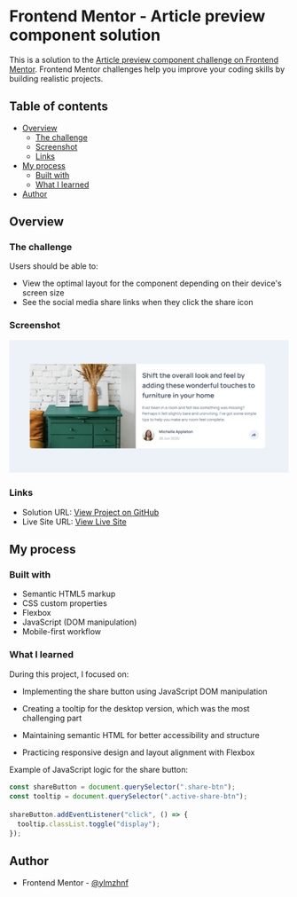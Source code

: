 # Frontend Mentor - Article preview component solution

This is a solution to the [Article preview component challenge on Frontend Mentor](https://www.frontendmentor.io/challenges/article-preview-component-dYBN_pYFT). Frontend Mentor challenges help you improve your coding skills by building realistic projects. 

## Table of contents

- [Overview](#overview)
  - [The challenge](#the-challenge)
  - [Screenshot](#screenshot)
  - [Links](#links)
- [My process](#my-process)
  - [Built with](#built-with)
  - [What I learned](#what-i-learned)
- [Author](#author)


## Overview

### The challenge

Users should be able to:

- View the optimal layout for the component depending on their device's screen size
- See the social media share links when they click the share icon

### Screenshot

![Final Solution Screenshot](./images/article-preview-component.png)


### Links

- Solution URL: [View Project on GitHub](https://github.com/ylmzhnf/frontend-mentor-learning/tree/main/09-article-preview-component-master)
- Live Site URL: [View Live Site](https://ylmzhnf.github.io/frontend-mentor-learning/09-article-preview-component-master/)

## My process

### Built with

- Semantic HTML5 markup
- CSS custom properties
- Flexbox
- JavaScript (DOM manipulation)
- Mobile-first workflow


### What I learned

During this project, I focused on:

- Implementing the share button using JavaScript DOM manipulation

- Creating a tooltip for the desktop version, which was the most challenging part

- Maintaining semantic HTML for better accessibility and structure

- Practicing responsive design and layout alignment with Flexbox

Example of JavaScript logic for the share button:

```js
const shareButton = document.querySelector(".share-btn");
const tooltip = document.querySelector(".active-share-btn");

shareButton.addEventListener("click", () => {
  tooltip.classList.toggle("display");
});

```
## Author

- Frontend Mentor - [@ylmzhnf](https://www.frontendmentor.io/profile/ylmzhnf)
